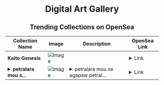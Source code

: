 <div align="center">

# Digital Art Gallery

## Trending Collections on OpenSea

| Collection Name                       | Image                                                                                     | Description                       | OpenSea Link                                                                                          |
|---------------------------------------|-------------------------------------------------------------------------------------------|-----------------------------------|--------------------------------------------------------------------------------------------------------|
| **Kaito Genesis** | ![Image](https://i.seadn.io/s/raw/files/e60985f13dec45698198881595e4d62a.png?w=500&auto=format?w=200&auto=format) |  | <details><summary>Link</summary>[Kaito Genesis](https://opensea.io/collection/kaito-genesis-83)</details> |
| **<details><summary>petralara mou s...</summary>petralara mou se agapaw</details>** | ![Image](https://i.seadn.io/s/raw/files/94067ca35a5fbf2328d79e9112672c51.jpg?w=500&auto=format?w=200&auto=format) | <details><summary>petralara mou se agapaw petral...</summary>petralara mou se agapaw petralara mou se agapaw</details> | <details><summary>Link</summary>[petralara mou se agapaw](https://opensea.io/collection/petralara-mou-se-agapaw)</details> |

</div>